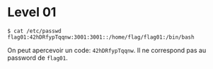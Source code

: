 # Level 01

```
$ cat /etc/passwd
flag01:42hDRfypTqqnw:3001:3001::/home/flag/flag01:/bin/bash
```
On peut apercevoir un code: `42hDRfypTqqnw`.
Il ne correspond pas au password de `flag01`.